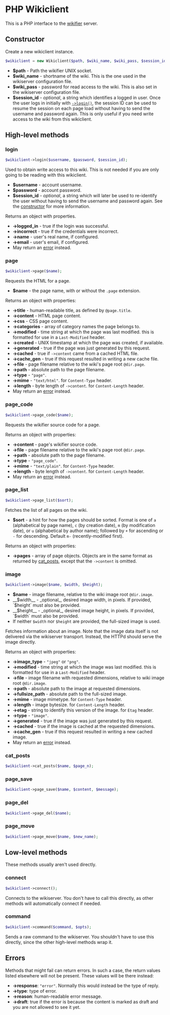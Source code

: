 # PHP Wikiclient

This is a PHP interface to the [wikifier](https://github.com/cooper/wikifier)
server.

## Constructor

Create a new wikiclient instance.
```php
$wikiclient = new Wikiclient($path, $wiki_name, $wiki_pass, $session_id);
```

* __$path__ - Path the wikifier UNIX socket.
* __$wiki_name__ - shortname of the wiki. This is the one used in the wikiserver
  configuration file.
* __$wiki_pass__ - password for read access to the wiki. This is also set
  in the wikiserver configuration file.
* __$session_id__ - _optional_, a string which identifies a logged in user.
  Once the user logs in initially with [`->login()`](#login), the session ID can
  be used to resume the session on each page load without having to send the
  username and password again. This is only useful if you need write access to
  the wiki from this wikiclient.

## High-level methods

### login

```php
$wikiclient->login($username, $password, $session_id);
```

Used to obtain write access to this wiki. This is not needed if you are only
going to be reading with this wikiclient.

* __$username__ - account username.
* __$password__ - account password.
* __$session_id__ - _optional_, a string which will later be used to re-identify
  the user without having to send the username and password again. See the
  [constructor](#constructor) for more information.

Returns an object with properties.
* __->logged_in__ - true if the login was successful.
* __->incorrect__ - true if the credentials were incorrect.
* __->name__ - user's real name, if configured.
* __->email__ - user's email, if configured.
* May return an [error](#errors) instead.

### page

```php
$wikiclient->page($name);
```

Requests the HTML for a page.

* __$name__ - the page name, with or without the `.page` extension.

Returns an object with properties:
* __->title__ - human-readable title, as defined by `@page.title`.
* __->content__ - HTML page content.
* __->css__ - CSS page content.
* __->categories__ - array of category names the page belongs to.
* __->modified__ - time string at which the page was last modified. this is
  formatted for use in a `Last-Modified` header.
* __->created__ - UNIX timestamp at which the page was created, if available.
* __->generated__ - true if the page was just generated by this request.
* __->cached__ - true if `->content` came from a cached HTML file.
* __->cache_gen__ - true if this request resulted in writing a new cache file.
* __->file__ - page filename relative to the wiki's page root `@dir.page`.
* __->path__ - absolute path to the page filename.
* __->type__ - `"page"`.
* __->mime__ - `"text/html"`. for `Content-Type` header.
* __->length__ - byte length of `->content`. for `Content-Length` header.
* May return an [error](#errors) instead.

### page_code

```php
$wikiclient->page_code($name);
```

Requests the wikifier source code for a page.

Returns an object with properties:
* __->content__ - page's wikifier source code.
* __->file__ - page filename relative to the wiki's page root `@dir.page`.
* __->path__ - absolute path to the page filename.
* __->type__ - `"page_code"`.
* __->mime__ - `"text/plain"`. for `Content-Type` header.
* __->length__ - byte length of `->content`. for `Content-Length` header.
* May return an [error](#errors) instead.

### page_list

```php
$wikiclient->page_list($sort);
```

Fetches the list of all pages on the wiki.

* __$sort__ - a hint for how the pages should be sorted. Format is one of
`a` (alphabetical by page name), `c` (by creation date), `m`
(by modification date), or `u` (alphabetical by author name); followed by `+`
for ascending or `-` for descending. Default `m-` (recently-modified first).

Returns an object with properties:
* __->pages__ - array of page objects. Objects are in the same format as
  returned by [cat_posts](#cat_posts), except that the `->content` is omitted.

### image

```php
$wikiclient->image($name, $width, $height);
```

* __$name__ - image filename, relative to the wiki image root `@dir.image`.
* __$width__ - _optional_, desired image width, in pixels.
  If provided, `$height` must also be provided.
* __$height__ - _optional_, desired image height, in pixels.
  If provided, `$width` must also be provided.
* If neither `$width` nor `$height` are provided, the full-sized image is used.

Fetches information about an image. Note that the image data itself is not
delivered via the wikiserver transport. Instead, the HTTPd should serve the
image directly.

Returns an object with properties:
* __->image_type__ - `"jpeg"` or `"png"`.
* __->modified__ - time string at which the image was last modified. this is
  formatted for use in a `Last-Modified` header.
* __->file__ - image filename with requested dimensions,
  relative to wiki image root `@dir.image`.
* __->path__ - absolute path to the image at requested dimensions.
* __->fullsize_path__ - absolute path to the full-sized image.
* __->mime__ - image mimetype. for `Content-Type` header.
* __->length__ - image bytesize. for `Content-Length` header.
* __->etag__ - string to identify this version of the image. for `Etag` header.
* __->type__ - `"image"`.
* __->generated__ - true if the image was just generated by this request.
* __->cached__ - true if the image is cached at the requested dimensions.
* __->cache_gen__ - true if this request resulted in writing a new cached image.
* May return an [error](#errors) instead.

### cat_posts

```php
$wikiclient->cat_posts($name, $page_n);
```

### page_save

```php
$wikiclient->page_save($name, $content, $message);
```

### page_del

```php
$wikiclient->page_del($name);
```

### page_move

```php
$wikiclient->page_move($name, $new_name);
```

## Low-level methods

These methods usually aren't used directly.

### connect

```php
$wikiclient->connect();
```

Connects to the wikiserver. You don't have to call this directly, as other
methods will automatically connect if needed.

### command

```php
$wikiclient->command($command, $opts);
```

Sends a raw command to the wikiserver. You shouldn't have to use this directly,
since the other high-level methods wrap it.

## Errors

Methods that might fail can return errors. In such a case, the return values
listed elsewhere will not be present. These values will be there instead:
* __->response__: `"error"`. Normally this would instead be the type of reply.
* __->type__: type of error.
* __->reason__: human-readable error message.
* __->draft__: true if the error is because the content is marked as draft and
  you are not allowed to see it yet.
